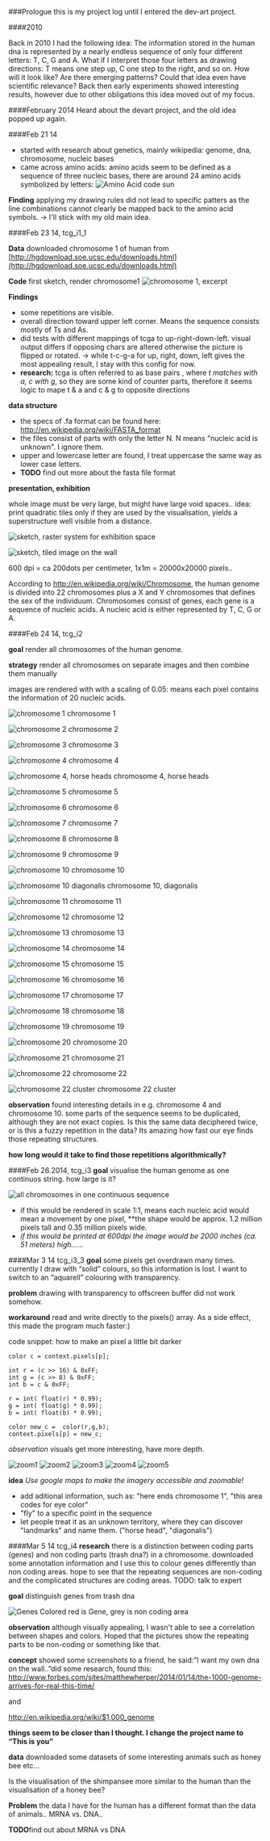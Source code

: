 ###Prologue
this is my project log until I entered the dev-art project.

####2010

Back in 2010 I had the following idea:
The information stored in the human dna is represented by a nearly endless sequence of only four different letters: T, C, G and A. What if I interpret those four letters as drawing directions: T means one step up, C one step to the right, and so on. How will it look like? Are there emerging patterns? Could that idea even have scientific relevance?
Back then early experiments showed interesting results, however due to other obligations this idea moved out of my focus.

####February 2014
Heard about the devart project, and the old idea popped up again.

####Feb 21 14
+ started with research about genetics, mainly wikipedia: genome, dna, chromosome, nucleic bases
+ came across amino acids: amino acids seem to be defined as a sequence of three nucleic bases, there are around 24 amino acids symbolized by letters:
![Amino Acid code sun](http://upload.wikimedia.org/wikipedia/commons/7/70/Aminoacids_table.svg "Amino Acid code sun")

**Finding** applying my drawing rules did not lead to specific patters as the line combinations cannot clearly be mapped back to the amino acid symbols. -> I'll stick with my old main idea.

####Feb 23 14, tcg_i1_1

**Data** downloaded chromosome 1 of human from [http://hgdownload.soe.ucsc.edu/downloads.html](http://hgdownload.soe.ucsc.edu/downloads.html)

**Code** first sketch, render chromosome1
![chromosome 1, excerpt](../images/2014224_0.41chr1.jpg "chromosome 1, excerpt")

**Findings** 
+ some repetitions are visible. 
+ overall direction toward upper left corner. Means the sequence consists mostly of Ts and As.
+ did tests with different mappings of tcga to up-right-down-left. visual output differs if opposing chars are altered otherwise the picture is flipped or rotated.
-> while t-c-g-a  for up, right, down, left gives the most appealing result,  I stay with this config for now.
+ **research:** tcga is often referred to as base pairs , where *t matches with a, c with g*, so they are some kind of counter parts, therefore it seems logic to mape t & a and c & g  to opposite directions 

**data structure** 

+ the specs of .fa format can be found here: http://en.wikipedia.org/wiki/FASTA_format
+ the files consist of parts with only the letter N. N means "nucleic acid is unknown".  I ignore them.
+ upper and lowercase letter are found, I treat uppercase the same way as lower case letters. 
+ **TODO** find out more about the fasta file format


**presentation, exhibition**

whole image must be very large, but might have large void spaces..
idea: print quadratic tiles only if they are used by the visualisation, yields a superstructure well visible from a distance.

![sketch, raster system for exhibition space](../images/sketch1.jpg "sketch, raster system for exhibition space")

![sketch, tiled image on the wall](../images/sketch2.jpg "sketch, tiled image on the wall")

600 dpi = ca 200dots per centimeter, 1x1m = 20000x20000 pixels.. 


According to http://en.wikipedia.org/wiki/Chromosome, the human genome is divided into 22 chromosomes plus a X and Y chromosomes that defines the sex of the individuum. Chromosomes consist of genes, each gene is a sequence of nucleic acids. A nucleic acid is either represented by T, C, G or A.

####Feb 24 14, tcg_i2

**goal** render all chromosomes of the human genome. 

**strategy** render all chromosomes on separate images and then combine them manually

images are rendered with with a scaling of 0.05: means each pixel contains the information of 20 nucleic acids.

![chromosome 1](../images/chrom_tcg_i2/chr1.png "chromosome 1")
chromosome 1

![chromosome 2](../images/chrom_tcg_i2/chr2.png "chromosome 2")
chromosome 2

![chromosome 3](../images/chrom_tcg_i2/chr3.png "chromosome 3")
chromosome 3

![chromosome 4](../images/chrom_tcg_i2/chr4.png "chromosome 4")
chromosome 4

![chromosome 4, horse heads](../images/chrom_tcg_i2/chr4_detail.png "chromosome 4, horse heads")
chromosome 4, horse heads

![chromosome 5](../images/chrom_tcg_i2/chr5.png "chromosome 5")
chromosome 5

![chromosome 6](../images/chrom_tcg_i2/chr6.png "chromosome 6")
chromosome 6

![chromosome 7](../images/chrom_tcg_i2/chr7.png "chromosome 7")
chromosome 7

![chromosome 8](../images/chrom_tcg_i2/chr8.png "chromosome 8")
chromosome 8

![chromosome 9](../images/chrom_tcg_i2/chr9.png "chromosome 9")
chromosome 9

![chromosome 10](../images/chrom_tcg_i2/chr10.png "chromosome 10")
chromosome 10

![chromosome 10 diagonalis](../images/chrom_tcg_i2/chr10_detail.png "chromosome 10 diagonalis")
chromosome 10, diagonalis

![chromosome 11](../images/chrom_tcg_i2/chr11.png "chromosome 11")
chromosome 11

![chromosome 12](../images/chrom_tcg_i2/chr12.png "chromosome 12")
chromosome 12

![chromosome 13](../images/chrom_tcg_i2/chr13.png "chromosome 13")
chromosome 13

![chromosome 14](../images/chrom_tcg_i2/chr14.png "chromosome 14")
chromosome 14

![chromosome 15](../images/chrom_tcg_i2/chr15.png "chromosome 15")
chromosome 15

![chromosome 16](../images/chrom_tcg_i2/chr16.png "chromosome 16")
chromosome 16

![chromosome 17](../images/chrom_tcg_i2/chr17.png "chromosome 17")
chromosome 17

![chromosome 18](../images/chrom_tcg_i2/chr18.png "chromosome 18")
chromosome 18

![chromosome 19](../images/chrom_tcg_i2/chr19.png "chromosome 19")
chromosome 19

![chromosome 20](../images/chrom_tcg_i2/chr20.png "chromosome 20")
chromosome 20

![chromosome 21](../images/chrom_tcg_i2/chr21.png "chromosome 21")
chromosome 21

![chromosome 22](../images/chrom_tcg_i2/chr22.png "chromosome 22")
chromosome 22

![chromosome 22 cluster](../images/chrom_tcg_i2/chr22_detail.png "chromosome 22 cluster")
chromosome 22 cluster

**observation** found interesting details in e.g. chromosome 4 and chromosome 10. some parts of the sequence seems to be duplicated, although they are not exact copies. Is this the same data deciphered twice, or is this a fuzzy repetition in the data? Its amazing how fast our eye finds those repeating structures. 

**how long would it take to find those repetitions algorithmically?**

####Feb 26.2014, tcg_i3
**goal** visualise the  human genome as one continuos string. how large is it?

![all chromosomes in one continuous sequence](../images/whole_genome.png "all chromosomes in one continuous sequence")

+ if this would be rendered in scale 1:1, means each nucleic acid would mean a movement by one pixel, **the shape would be approx. 1.2 million pixels tall and 0.35 million pixels wide.
+ *if this would be printed at 600dpi the image would be 2000 inches (ca. 51 meters) high......* 

####Mar 3 14 tcg_i3_3
**goal** some pixels get overdrawn many times. currently I draw with “solid” colours, so this information is lost. I want to switch to an “aquarell” colouring with transparency.

**problem** drawing with transparency to offscreen buffer did not work somehow.

**workaround** read and write directly to the pixels() array. As a side effect, this made the program much faster:)

code snippet: how to make an pixel a little bit darker
```
color c = context.pixels[p];

int r = (c >> 16) & 0xFF;  
int g = (c >> 8) & 0xFF;   
int b = c & 0xFF;  

r = int( float(r) * 0.99);
g = int( float(g) * 0.99);
b = int( float(b) * 0.99);

color new_c =  color(r,g,b); 
context.pixels[p] = new_c;
```
*observation* visuals get more interesting, have more depth.

![zoom1](../images/zoom1.png "zoom1")
![zoom2](../images/zoom2.png "zoom2")
![zoom3](../images/zoom3.png "zoom3")
![zoom4](../images/zoom4.png "zoom4")
![zoom5](../images/zoom5.png "zoom5")

**idea** *Use google maps to make the imagery accessible and zoomable!*
+ add aditional information, such as: "here ends chromosome 1", "this area codes for eye color"
+ "fly" to a specific point in the sequence
+ let people treat it as an unknown territory, where they can discover "landmarks" and name them. ("horse head", "diagonalis")


####Mar 5 14 tcg_i4
**research** there is a distinction between coding parts (genes) and non coding parts (trash dna?) in a chromosome. downloaded some annotation information and I use this to colour genes differently than non coding areas. hope to see that the repeating sequences are non-coding and the complicated structures are coding areas. 
TODO: talk to expert

**goal** distinguish genes from trash dna

![Genes Colored](../images/coloredGenes.png "Genes Colored")
red is Gene, grey is non coding area

**observation** although visually appealing, I wasn't able to see a correlation between shapes and colors. Hoped that the pictures show the repeating parts to be non-coding or something like that.

**concept** showed some screenshots to a friend, he said:”I want my own dna on the wall..”did some research, found this: 
http://www.forbes.com/sites/matthewherper/2014/01/14/the-1000-genome-arrives-for-real-this-time/ 

and 

http://en.wikipedia.org/wiki/$1,000_genome

**things seem to be closer than I thought. I change the project name to “This is you”**


**data** downloaded some datasets of some interesting  animals such as honey bee  etc… 

Is the visualisation of the shimpansee more similar to the human than the visualisation of a honey bee?

**Problem** the data I have for the human has a different format than the data of animals.. MRNA vs. DNA.. 

**TODO**find out about MRNA vs DNA
